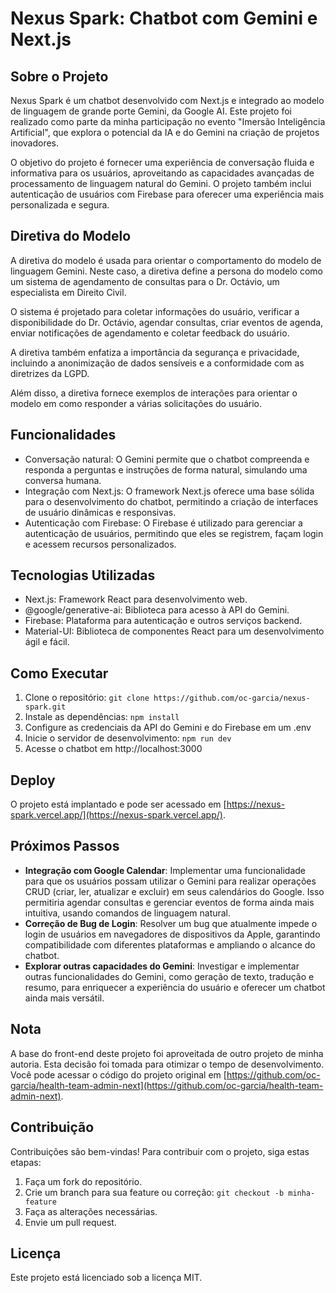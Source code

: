 # Nexus Spark: Chatbot com Gemini e Next.js

## Sobre o Projeto

Nexus Spark é um chatbot desenvolvido com Next.js e integrado ao modelo de linguagem de grande porte Gemini, da Google AI. Este projeto foi realizado como parte da minha participação no evento "Imersão Inteligência Artificial", que explora o potencial da IA e do Gemini na criação de projetos inovadores.

O objetivo do projeto é fornecer uma experiência de conversação fluida e informativa para os usuários, aproveitando as capacidades avançadas de processamento de linguagem natural do Gemini. O projeto também inclui autenticação de usuários com Firebase para oferecer uma experiência mais personalizada e segura.

## Diretiva do Modelo

A diretiva do modelo é usada para orientar o comportamento do modelo de linguagem Gemini. Neste caso, a diretiva define a persona do modelo como um sistema de agendamento de consultas para o Dr. Octávio, um especialista em Direito Civil.

O sistema é projetado para coletar informações do usuário, verificar a disponibilidade do Dr. Octávio, agendar consultas, criar eventos de agenda, enviar notificações de agendamento e coletar feedback do usuário.

A diretiva também enfatiza a importância da segurança e privacidade, incluindo a anonimização de dados sensíveis e a conformidade com as diretrizes da LGPD.

Além disso, a diretiva fornece exemplos de interações para orientar o modelo em como responder a várias solicitações do usuário.

## Funcionalidades

- Conversação natural: O Gemini permite que o chatbot compreenda e responda a perguntas e instruções de forma natural, simulando uma conversa humana.
- Integração com Next.js: O framework Next.js oferece uma base sólida para o desenvolvimento do chatbot, permitindo a criação de interfaces de usuário dinâmicas e responsivas.
- Autenticação com Firebase: O Firebase é utilizado para gerenciar a autenticação de usuários, permitindo que eles se registrem, façam login e acessem recursos personalizados.

## Tecnologias Utilizadas

- Next.js: Framework React para desenvolvimento web.
- @google/generative-ai: Biblioteca para acesso à API do Gemini.
- Firebase: Plataforma para autenticação e outros serviços backend.
- Material-UI: Biblioteca de componentes React para um desenvolvimento ágil e fácil.

## Como Executar

1. Clone o repositório: `git clone https://github.com/oc-garcia/nexus-spark.git`
2. Instale as dependências: `npm install`
3. Configure as credenciais da API do Gemini e do Firebase em um .env
4. Inicie o servidor de desenvolvimento: `npm run dev`
5. Acesse o chatbot em http://localhost:3000

## Deploy

O projeto está implantado e pode ser acessado em [https://nexus-spark.vercel.app/](https://nexus-spark.vercel.app/).

## Próximos Passos

- **Integração com Google Calendar**: Implementar uma funcionalidade para que os usuários possam utilizar o Gemini para realizar operações CRUD (criar, ler, atualizar e excluir) em seus calendários do Google. Isso permitiria agendar consultas e gerenciar eventos de forma ainda mais intuitiva, usando comandos de linguagem natural.
- **Correção de Bug de Login**: Resolver um bug que atualmente impede o login de usuários em navegadores de dispositivos da Apple, garantindo compatibilidade com diferentes plataformas e ampliando o alcance do chatbot.
- **Explorar outras capacidades do Gemini**: Investigar e implementar outras funcionalidades do Gemini, como geração de texto, tradução e resumo, para enriquecer a experiência do usuário e oferecer um chatbot ainda mais versátil.

## Nota

A base do front-end deste projeto foi aproveitada de outro projeto de minha autoria. Esta decisão foi tomada para otimizar o tempo de desenvolvimento. Você pode acessar o código do projeto original em [https://github.com/oc-garcia/health-team-admin-next](https://github.com/oc-garcia/health-team-admin-next).

## Contribuição

Contribuições são bem-vindas! Para contribuir com o projeto, siga estas etapas:

1. Faça um fork do repositório.
2. Crie um branch para sua feature ou correção: `git checkout -b minha-feature`
3. Faça as alterações necessárias.
4. Envie um pull request.

## Licença

Este projeto está licenciado sob a licença MIT.

